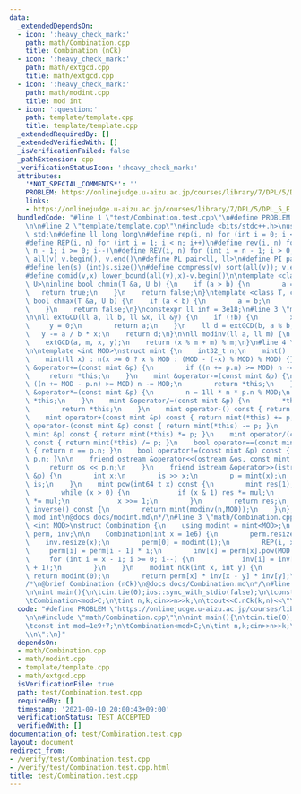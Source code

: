 ```yaml
---
data:
  _extendedDependsOn:
  - icon: ':heavy_check_mark:'
    path: math/Combination.cpp
    title: Combination (nCk)
  - icon: ':heavy_check_mark:'
    path: math/extgcd.cpp
    title: math/extgcd.cpp
  - icon: ':heavy_check_mark:'
    path: math/modint.cpp
    title: mod int
  - icon: ':question:'
    path: template/template.cpp
    title: template/template.cpp
  _extendedRequiredBy: []
  _extendedVerifiedWith: []
  _isVerificationFailed: false
  _pathExtension: cpp
  _verificationStatusIcon: ':heavy_check_mark:'
  attributes:
    '*NOT_SPECIAL_COMMENTS*': ''
    PROBLEM: https://onlinejudge.u-aizu.ac.jp/courses/library/7/DPL/5/DPL_5_E
    links:
    - https://onlinejudge.u-aizu.ac.jp/courses/library/7/DPL/5/DPL_5_E
  bundledCode: "#line 1 \"test/Combination.test.cpp\"\n#define PROBLEM \"https://onlinejudge.u-aizu.ac.jp/courses/library/7/DPL/5/DPL_5_E\"\
    \n\n#line 2 \"template/template.cpp\"\n#include <bits/stdc++.h>\nusing namespace\
    \ std;\n#define ll long long\n#define rep(i, n) for (int i = 0; i < n; i++)\n\
    #define REP(i, n) for (int i = 1; i < n; i++)\n#define rev(i, n) for (int i =\
    \ n - 1; i >= 0; i--)\n#define REV(i, n) for (int i = n - 1; i > 0; i--)\n#define\
    \ all(v) v.begin(), v.end()\n#define PL pair<ll, ll>\n#define PI pair<int,int>\n\
    #define len(s) (int)s.size()\n#define compress(v) sort(all(v)); v.erase(unique(all(v)),v.end());\n\
    #define comid(v,x) lower_bound(all(v),x)-v.begin()\n\ntemplate <class T, class\
    \ U>\ninline bool chmin(T &a, U b) {\n    if (a > b) {\n        a = b;\n     \
    \   return true;\n    }\n    return false;\n}\ntemplate <class T, class U>\ninline\
    \ bool chmax(T &a, U b) {\n    if (a < b) {\n        a = b;\n        return true;\n\
    \    }\n    return false;\n}\nconstexpr ll inf = 3e18;\n#line 3 \"math/extgcd.cpp\"\
    \n\nll extGCD(ll a, ll b, ll &x, ll &y) {\n    if (!b) {\n        x = 1;\n   \
    \     y = 0;\n        return a;\n    }\n    ll d = extGCD(b, a % b, y, x);\n \
    \   y -= a / b * x;\n    return d;\n}\n\nll modinv(ll a, ll m) {\n    ll x, y;\n\
    \    extGCD(a, m, x, y);\n    return (x % m + m) % m;\n}\n#line 4 \"math/modint.cpp\"\
    \n\ntemplate <int MOD>\nstruct mint {\n    int32_t n;\n    mint() : n(0) {}\n\
    \    mint(ll x) : n(x >= 0 ? x % MOD : (MOD - (-x) % MOD) % MOD) {}\n\n    mint\
    \ &operator+=(const mint &p) {\n        if ((n += p.n) >= MOD) n -= MOD;\n   \
    \     return *this;\n    }\n    mint &operator-=(const mint &p) {\n        if\
    \ ((n += MOD - p.n) >= MOD) n -= MOD;\n        return *this;\n    }\n    mint\
    \ &operator*=(const mint &p) {\n        n = 1ll * n * p.n % MOD;\n        return\
    \ *this;\n    }\n    mint &operator/=(const mint &p) {\n        *this *= p.inverse();\n\
    \        return *this;\n    }\n    mint operator-() const { return mint(-n); }\n\
    \    mint operator+(const mint &p) const { return mint(*this) += p; }\n    mint\
    \ operator-(const mint &p) const { return mint(*this) -= p; }\n    mint operator*(const\
    \ mint &p) const { return mint(*this) *= p; }\n    mint operator/(const mint &p)\
    \ const { return mint(*this) /= p; }\n    bool operator==(const mint &p) const\
    \ { return n == p.n; }\n    bool operator!=(const mint &p) const { return n !=\
    \ p.n; }\n\n    friend ostream &operator<<(ostream &os, const mint &p) {\n   \
    \     return os << p.n;\n    }\n    friend istream &operator>>(istream &is, mint\
    \ &p) {\n        int x;\n        is >> x;\n        p = mint(x);\n        return\
    \ is;\n    }\n    mint pow(int64_t x) const {\n        mint res(1), mul(n);\n\
    \        while (x > 0) {\n            if (x & 1) res *= mul;\n            mul\
    \ *= mul;\n            x >>= 1;\n        }\n        return res;\n    }\n    mint\
    \ inverse() const {\n        return mint(modinv(n,MOD));\n    }\n};\n/*\n@brief\
    \ mod int\n@docs docs/modint.md\n*/\n#line 3 \"math/Combination.cpp\"\n\ntemplate\
    \ <int MOD>\nstruct Combination {\n    using modint = mint<MOD>;\n    vector<modint>\
    \ perm, inv;\n\n    Combination(int x = 1e6) {\n        perm.resize(x);\n    \
    \    inv.resize(x);\n        perm[0] = modint(1);\n        REP(i, x + 1)\n   \
    \     perm[i] = perm[i - 1] * i;\n        inv[x] = perm[x].pow(MOD - 2);\n   \
    \     for (int i = x - 1; i >= 0; i--) {\n            inv[i] = inv[i + 1] * (i\
    \ + 1);\n        }\n    }\n    modint nCk(int x, int y) {\n        if (x < y)\
    \ return modint(0);\n        return perm[x] * inv[x - y] * inv[y];\n    }\n};\n\
    /*\n@brief Combination (nCk)\n@docs docs/Combination.md\n*/\n#line 4 \"test/Combination.test.cpp\"\
    \n\nint main(){\n\tcin.tie(0);ios::sync_with_stdio(false);\n\tconst int mod=1e9+7;\n\
    \tCombination<mod>C;\n\tint n,k;cin>>n>>k;\n\tcout<<C.nCk(k,n)<<\"\\n\";\n}\n"
  code: "#define PROBLEM \"https://onlinejudge.u-aizu.ac.jp/courses/library/7/DPL/5/DPL_5_E\"\
    \n\n#include \"math/Combination.cpp\"\n\nint main(){\n\tcin.tie(0);ios::sync_with_stdio(false);\n\
    \tconst int mod=1e9+7;\n\tCombination<mod>C;\n\tint n,k;cin>>n>>k;\n\tcout<<C.nCk(k,n)<<\"\
    \\n\";\n}"
  dependsOn:
  - math/Combination.cpp
  - math/modint.cpp
  - template/template.cpp
  - math/extgcd.cpp
  isVerificationFile: true
  path: test/Combination.test.cpp
  requiredBy: []
  timestamp: '2021-09-10 20:00:43+09:00'
  verificationStatus: TEST_ACCEPTED
  verifiedWith: []
documentation_of: test/Combination.test.cpp
layout: document
redirect_from:
- /verify/test/Combination.test.cpp
- /verify/test/Combination.test.cpp.html
title: test/Combination.test.cpp
---
```

